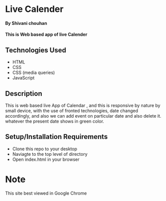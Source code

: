 # Live Calender

#### By Shivani chouhan

#### This is Web based  app of live Calender 

## Technologies Used
    

* HTML
* CSS
* CSS (media queries)
* JavaScript

## Description
This is web based live App of Calendar , and this is responsive by nature by small device, with the use of fronted technologies,
    date changed accordingly, and also we can add event on particular date and also delete it. 
whatever the present date shows in green color.

## Setup/Installation Requirements

* Clone this repo to your desktop
* Naviagte to the top level of directory
* Open index.html in your browser

# Note 
This site best viewed in Google Chrome

